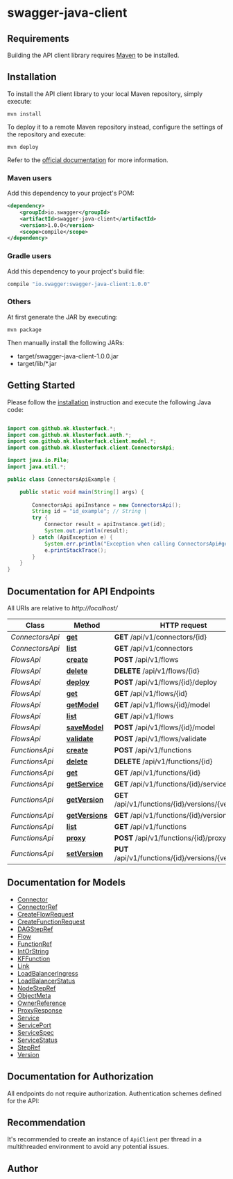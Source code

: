 # swagger-java-client

## Requirements

Building the API client library requires [Maven](https://maven.apache.org/) to be installed.

## Installation

To install the API client library to your local Maven repository, simply execute:

```shell
mvn install
```

To deploy it to a remote Maven repository instead, configure the settings of the repository and execute:

```shell
mvn deploy
```

Refer to the [official documentation](https://maven.apache.org/plugins/maven-deploy-plugin/usage.html) for more information.

### Maven users

Add this dependency to your project's POM:

```xml
<dependency>
    <groupId>io.swagger</groupId>
    <artifactId>swagger-java-client</artifactId>
    <version>1.0.0</version>
    <scope>compile</scope>
</dependency>
```

### Gradle users

Add this dependency to your project's build file:

```groovy
compile "io.swagger:swagger-java-client:1.0.0"
```

### Others

At first generate the JAR by executing:

    mvn package

Then manually install the following JARs:

* target/swagger-java-client-1.0.0.jar
* target/lib/*.jar

## Getting Started

Please follow the [installation](#installation) instruction and execute the following Java code:

```java

import com.github.nk.klusterfuck.*;
import com.github.nk.klusterfuck.auth.*;
import com.github.nk.klusterfuck.client.model.*;
import com.github.nk.klusterfuck.client.ConnectorsApi;

import java.io.File;
import java.util.*;

public class ConnectorsApiExample {

    public static void main(String[] args) {
        
        ConnectorsApi apiInstance = new ConnectorsApi();
        String id = "id_example"; // String | 
        try {
            Connector result = apiInstance.get(id);
            System.out.println(result);
        } catch (ApiException e) {
            System.err.println("Exception when calling ConnectorsApi#get");
            e.printStackTrace();
        }
    }
}

```

## Documentation for API Endpoints

All URIs are relative to *http://localhost/*

Class | Method | HTTP request | Description
------------ | ------------- | ------------- | -------------
*ConnectorsApi* | [**get**](docs/ConnectorsApi.md#get) | **GET** /api/v1/connectors/{id} | get
*ConnectorsApi* | [**list**](docs/ConnectorsApi.md#list) | **GET** /api/v1/connectors | list
*FlowsApi* | [**create**](docs/FlowsApi.md#create) | **POST** /api/v1/flows | create
*FlowsApi* | [**delete**](docs/FlowsApi.md#delete) | **DELETE** /api/v1/flows/{id} | delete
*FlowsApi* | [**deploy**](docs/FlowsApi.md#deploy) | **POST** /api/v1/flows/{id}/deploy | deploy
*FlowsApi* | [**get**](docs/FlowsApi.md#get) | **GET** /api/v1/flows/{id} | get
*FlowsApi* | [**getModel**](docs/FlowsApi.md#getModel) | **GET** /api/v1/flows/{id}/model | getModel
*FlowsApi* | [**list**](docs/FlowsApi.md#list) | **GET** /api/v1/flows | list
*FlowsApi* | [**saveModel**](docs/FlowsApi.md#saveModel) | **POST** /api/v1/flows/{id}/model | saveModel
*FlowsApi* | [**validate**](docs/FlowsApi.md#validate) | **POST** /api/v1/flows/validate | validate
*FunctionsApi* | [**create**](docs/FunctionsApi.md#create) | **POST** /api/v1/functions | create
*FunctionsApi* | [**delete**](docs/FunctionsApi.md#delete) | **DELETE** /api/v1/functions/{id} | delete
*FunctionsApi* | [**get**](docs/FunctionsApi.md#get) | **GET** /api/v1/functions/{id} | get
*FunctionsApi* | [**getService**](docs/FunctionsApi.md#getService) | **GET** /api/v1/functions/{id}/service | getAddress
*FunctionsApi* | [**getVersion**](docs/FunctionsApi.md#getVersion) | **GET** /api/v1/functions/{id}/versions/{versionId} | getVersions
*FunctionsApi* | [**getVersions**](docs/FunctionsApi.md#getVersions) | **GET** /api/v1/functions/{id}/versions | getVersions
*FunctionsApi* | [**list**](docs/FunctionsApi.md#list) | **GET** /api/v1/functions | list
*FunctionsApi* | [**proxy**](docs/FunctionsApi.md#proxy) | **POST** /api/v1/functions/{id}/proxy | proxy
*FunctionsApi* | [**setVersion**](docs/FunctionsApi.md#setVersion) | **PUT** /api/v1/functions/{id}/versions/{versionId} | setVersion


## Documentation for Models

 - [Connector](docs/Connector.md)
 - [ConnectorRef](docs/ConnectorRef.md)
 - [CreateFlowRequest](docs/CreateFlowRequest.md)
 - [CreateFunctionRequest](docs/CreateFunctionRequest.md)
 - [DAGStepRef](docs/DAGStepRef.md)
 - [Flow](docs/Flow.md)
 - [FunctionRef](docs/FunctionRef.md)
 - [IntOrString](docs/IntOrString.md)
 - [KFFunction](docs/KFFunction.md)
 - [Link](docs/Link.md)
 - [LoadBalancerIngress](docs/LoadBalancerIngress.md)
 - [LoadBalancerStatus](docs/LoadBalancerStatus.md)
 - [NodeStepRef](docs/NodeStepRef.md)
 - [ObjectMeta](docs/ObjectMeta.md)
 - [OwnerReference](docs/OwnerReference.md)
 - [ProxyResponse](docs/ProxyResponse.md)
 - [Service](docs/Service.md)
 - [ServicePort](docs/ServicePort.md)
 - [ServiceSpec](docs/ServiceSpec.md)
 - [ServiceStatus](docs/ServiceStatus.md)
 - [StepRef](docs/StepRef.md)
 - [Version](docs/Version.md)


## Documentation for Authorization

All endpoints do not require authorization.
Authentication schemes defined for the API:

## Recommendation

It's recommended to create an instance of `ApiClient` per thread in a multithreaded environment to avoid any potential issues.

## Author



